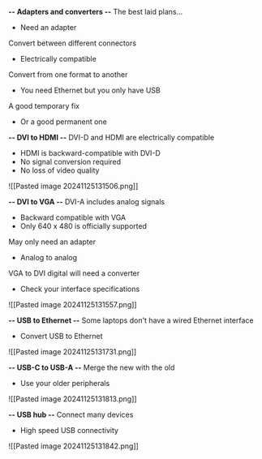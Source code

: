 **-- Adapters and converters --**
The best laid plans...
- Need an adapter

Convert between different connectors
- Electrically compatible

Convert from one format to another
- You need Ethernet but you only have USB

A good temporary fix
- Or a good permanent one



**-- DVI to HDMI --**
DVI-D and HDMI are electrically compatible
- HDMI is backward-compatible with DVI-D
- No signal conversion required
- No loss of video quality

![[Pasted image 20241125131506.png]]



**-- DVI to VGA --**
DVI-A includes analog signals
- Backward compatible with VGA
- Only 640 x 480 is officially supported

May only need an adapter
- Analog to analog

VGA to DVI digital will need a converter
- Check your interface specifications

![[Pasted image 20241125131557.png]]




**-- USB to Ethernet --**
Some laptops don't have a wired Ethernet interface 
- Convert USB to Ethernet

![[Pasted image 20241125131731.png]]




**-- USB-C to USB-A --**
Merge the new with the old
- Use your older peripherals

![[Pasted image 20241125131813.png]]




**-- USB hub --**
Connect many devices
- High speed USB connectivity

![[Pasted image 20241125131842.png]]
